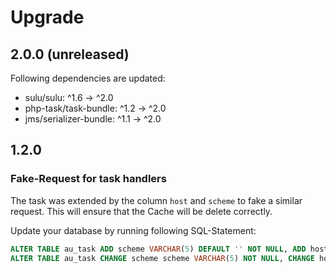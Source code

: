 # Upgrade

## 2.0.0 (unreleased)

Following dependencies are updated:

 - sulu/sulu: ^1.6 -> ^2.0
 - php-task/task-bundle: ^1.2 -> ^2.0
 - jms/serializer-bundle: ^1.1 -> ^2.0

## 1.2.0

### Fake-Request for task handlers
 
The task was extended by the column `host` and `scheme` to fake a similar request. This will ensure that the Cache
will be delete correctly.

Update your database by running following SQL-Statement:

```sql
ALTER TABLE au_task ADD scheme VARCHAR(5) DEFAULT '' NOT NULL, ADD host VARCHAR(255) DEFAULT '' NOT NULL;
ALTER TABLE au_task CHANGE scheme scheme VARCHAR(5) NOT NULL, CHANGE host host VARCHAR(255) NOT NULL;
```
